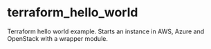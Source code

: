 # terraform_hello_world
Terraform hello world example. Starts an instance in AWS, Azure and OpenStack with a wrapper module.
